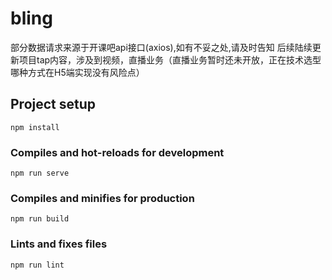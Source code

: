# bling

部分数据请求来源于开课吧api接口(axios),如有不妥之处,请及时告知
后续陆续更新项目tap内容，涉及到视频，直播业务（直播业务暂时还未开放，正在技术选型哪种方式在H5端实现没有风险点）

## Project setup
```
npm install
```

### Compiles and hot-reloads for development
```
npm run serve
```

### Compiles and minifies for production
```
npm run build
```

### Lints and fixes files
```
npm run lint
```
